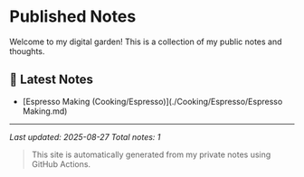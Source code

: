 # Published Notes

Welcome to my digital garden! This is a collection of my public notes and thoughts.

## 📝 Latest Notes

- [Espresso Making (Cooking/Espresso)](./Cooking/Espresso/Espresso Making.md)

---

*Last updated: 2025-08-27*
*Total notes: 1*

> This site is automatically generated from my private notes using GitHub Actions.
